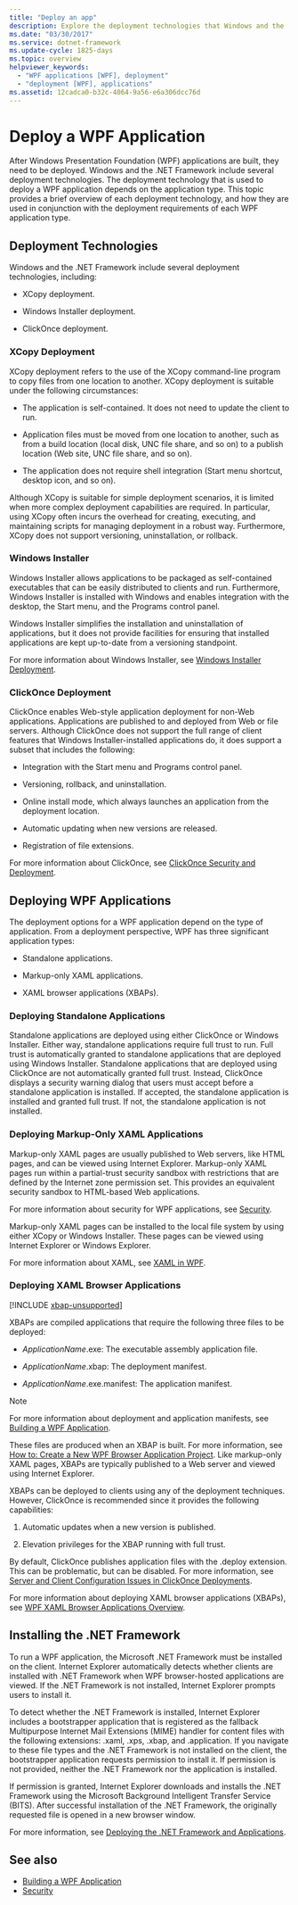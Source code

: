 ```yaml
---
title: "Deploy an app"
description: Explore the deployment technologies that Windows and the .NET Framework use for Windows Presentation Foundation (WPF) applications.
ms.date: "03/30/2017"
ms.service: dotnet-framework
ms.update-cycle: 1825-days
ms.topic: overview
helpviewer_keywords:
  - "WPF applications [WPF], deployment"
  - "deployment [WPF], applications"
ms.assetid: 12cadca0-b32c-4064-9a56-e6a306dcc76d
---
```

# Deploy a WPF Application

After Windows Presentation Foundation (WPF) applications are built, they need to be deployed. Windows and the .NET Framework include several deployment technologies. The deployment technology that is used to deploy a WPF application depends on the application type. This topic provides a brief overview of each deployment technology, and how they are used in conjunction with the deployment requirements of each WPF application type.

<a name="Deployment_Technologies"></a>

## Deployment Technologies

Windows and the .NET Framework include several deployment technologies, including:

- XCopy deployment.

- Windows Installer deployment.

- ClickOnce deployment.

<a name="XCopy_Deployment"></a>

### XCopy Deployment

XCopy deployment refers to the use of the XCopy command-line program to copy files from one location to another. XCopy deployment is suitable under the following circumstances:

- The application is self-contained. It does not need to update the client to run.

- Application files must be moved from one location to another, such as from a build location (local disk, UNC file share, and so on) to a publish location (Web site, UNC file share, and so on).

- The application does not require shell integration (Start menu shortcut, desktop icon, and so on).

Although XCopy is suitable for simple deployment scenarios, it is limited when more complex deployment capabilities are required. In particular, using XCopy often incurs the overhead for creating, executing, and maintaining scripts for managing deployment in a robust way. Furthermore, XCopy does not support versioning, uninstallation, or rollback.

<a name="Windows_Installer"></a>

### Windows Installer

Windows Installer allows applications to be packaged as self-contained executables that can be easily distributed to clients and run. Furthermore, Windows Installer is installed with Windows and enables integration with the desktop, the Start menu, and the Programs control panel.

Windows Installer simplifies the installation and uninstallation of applications, but it does not provide facilities for ensuring that installed applications are kept up-to-date from a versioning standpoint.

For more information about Windows Installer, see [Windows Installer Deployment](/visualstudio/deployment/deploying-applications-services-and-components#create-an-installer-package-windows-desktop).

<a name="ClickOnce_Deployment"></a>

### ClickOnce Deployment

ClickOnce enables Web-style application deployment for non-Web applications. Applications are published to and deployed from Web or file servers. Although ClickOnce does not support the full range of client features that Windows Installer-installed applications do, it does support a subset that includes the following:

- Integration with the Start menu and Programs control panel.

- Versioning, rollback, and uninstallation.

- Online install mode, which always launches an application from the deployment location.

- Automatic updating when new versions are released.

- Registration of file extensions.

For more information about ClickOnce, see [ClickOnce Security and Deployment](/visualstudio/deployment/clickonce-security-and-deployment).

<a name="Deploying_WPF_Applications"></a>

## Deploying WPF Applications

The deployment options for a WPF application depend on the type of application. From a deployment perspective, WPF has three significant application types:

- Standalone applications.

- Markup-only XAML applications.

- XAML browser applications (XBAPs).

<a name="Deploying_Standalone_Applications"></a>

### Deploying Standalone Applications

Standalone applications are deployed using either ClickOnce or Windows Installer. Either way, standalone applications require full trust to run. Full trust is automatically granted to standalone applications that are deployed using Windows Installer. Standalone applications that are deployed using ClickOnce are not automatically granted full trust. Instead, ClickOnce displays a security warning dialog that users must accept before a standalone application is installed. If accepted, the standalone application is installed and granted full trust. If not, the standalone application is not installed.

<a name="Deploying_Markup_Only_XAML_Applications"></a>

### Deploying Markup-Only XAML Applications

Markup-only XAML pages are usually published to Web servers, like HTML pages, and can be viewed using Internet Explorer. Markup-only XAML pages run within a partial-trust security sandbox with restrictions that are defined by the Internet zone permission set. This provides an equivalent security sandbox to HTML-based Web applications.

For more information about security for WPF applications, see [Security](../security-wpf.md).

Markup-only XAML pages can be installed to the local file system by using either XCopy or Windows Installer. These pages can be viewed using Internet Explorer or Windows Explorer.

For more information about XAML, see [XAML in WPF](../xaml/index.md).

<a name="Deploying_XAML_Browser_Applications"></a>

### Deploying XAML Browser Applications

[!INCLUDE [xbap-unsupported](~/wpf/includes/xbap-unsupported.md)]

XBAPs are compiled applications that require the following three files to be deployed:

- *ApplicationName*.exe: The executable assembly application file.

- *ApplicationName*.xbap: The deployment manifest.

- *ApplicationName*.exe.manifest: The application manifest.

> [!NOTE]
> For more information about deployment and application manifests, see [Building a WPF Application](building-a-wpf-application-wpf.md).

These files are produced when an XBAP is built. For more information, see [How to: Create a New WPF Browser Application Project](/previous-versions/visualstudio/visual-studio-2010/bb628663(v=vs.100)). Like markup-only XAML pages, XBAPs are typically published to a Web server and viewed using Internet Explorer.

XBAPs can be deployed to clients using any of the deployment techniques. However, ClickOnce is recommended since it provides the following capabilities:

1. Automatic updates when a new version is published.

2. Elevation privileges for the XBAP running with full trust.

By default, ClickOnce publishes application files with the .deploy extension. This can be problematic, but can be disabled. For more information, see [Server and Client Configuration Issues in ClickOnce Deployments](/visualstudio/deployment/server-and-client-configuration-issues-in-clickonce-deployments).

For more information about deploying XAML browser applications (XBAPs), see [WPF XAML Browser Applications Overview](wpf-xaml-browser-applications-overview.md).

<a name="Installing__NET_Framework_3_0"></a>

## Installing the .NET Framework

To run a WPF application, the Microsoft .NET Framework must be installed on the client. Internet Explorer automatically detects whether clients are installed with .NET Framework when WPF browser-hosted applications are viewed. If the .NET Framework is not installed, Internet Explorer prompts users to install it.

To detect whether the .NET Framework is installed, Internet Explorer includes a bootstrapper application that is registered as the fallback Multipurpose Internet Mail Extensions (MIME) handler for content files with the following extensions: .xaml, .xps, .xbap, and .application. If you navigate to these file types and the .NET Framework is not installed on the client, the bootstrapper application requests permission to install it. If permission is not provided, neither the .NET Framework nor the application is installed.

If permission is granted, Internet Explorer downloads and installs the .NET Framework using the Microsoft Background Intelligent Transfer Service (BITS). After successful installation of the .NET Framework, the originally requested file is opened in a new browser window.

For more information, see [Deploying the .NET Framework and Applications](/dotnet/framework/deployment/index).

## See also

- [Building a WPF Application](building-a-wpf-application-wpf.md)
- [Security](../security-wpf.md)
